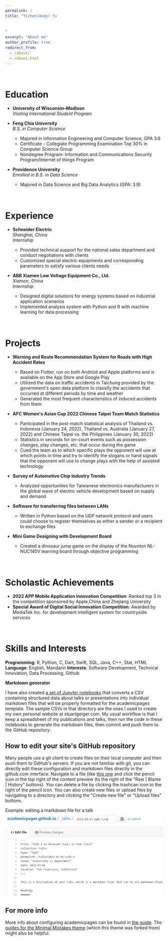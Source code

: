 ```yaml
---
permalink: /
title: "Yichen(Andy) Yu


"
excerpt: "About me"
author_profile: true
redirect_from: 
  - /about/
  - /about.html
---
```



<br>Education
======
* <b>University of Wisconsin–Madison</b>
<br><i>Visiting International Student Program</i>                  

* <b>Feng Chia University</b>                              
<i>B.S. in Computer Science</i>                                 
  * Majored in Information Engineering and Computer Science, GPA 3.6
  * Certificate - Collegiate Programming Examination Top 30% in Computer Science Group
  * Nondegree Program: Information and Communications Security Program/Internet of things Program

* <b>Providence University</b>              
<i>Enrolled in B.S. in Data Science</i>                      
  * Majored in Data Science and Big Data Analytics (GPA: 3.9)

<br>Experience
======
* <b>Schneider Electric</b>                                                
<i>Shanghai, China</i>
<br><i>Internship</i>                                               
  * Provided technical support for the national sales department and conduct negotiations with clients
  * Customized special electric equipments and corresponding parameters to satisfy various clients needs
   
* <b>ABB Xiamen Low Voltage Equipment Co., Ltd.</b>  
<i>Xiamen, China</i>
<br><i>Internship</i>                                               
  * Designed digital solutions for energy systems based on industrial application scenarios
  * Implemented analysis system with Python and R with machine learning for data processing

<br>Projects
======
* <b>Warning and Route Recommendation System for Roads with High Accident Rates</b>
  * Based on Flutter, run on both Android and Apple platforms and is available on the App Store and Google Play
  * Utilized the data on traffic accidents in Taichung provided by the government's open data platform to classify the accidents that occurred at different periods by time and weather
  * Generated the most frequent characteristics of induced accidents from them
  
* <b>AFC Women's Asian Cup 2022 Chinese Taipei Team Match Statistics</b>
  * Participated in the post-match statistical analysis of Thailand vs. Indonesia (January 24, 2022), Thailand vs. Australia (January 27, 2022) and Chinese Taipei vs. the Philippines (January 30, 2022)
  * Statistics in seconds for on-court events such as possession changes, play changes, etc. that occur during the game
  * Cued the team as to which specific plays the opponent will use at which points in time and try to identify the slogans or hand signals that the opponent will use to change plays with the help of assisted technology

* <b>Survey of Automotive Chip Industry Trends</b>
  * Analyzed opportunities for Taiwanese electronics manufacturers in the global wave of electric vehicle development based on supply and demand

* <b>Software for transferring files between LANs</b>
  * Written in Python based on the UDP network protocol and users could choose to register themselves as either a sender or a recipient to exchange files

* <b>Mini Game Designing with Development Board</b>
  * Created a dinosaur jump game on the display of the Nuvoton NL-NUC140V learning board through objective programming

<br>Scholastic Achievements
======
* <b>2022 APP Mobile Application Innovation Competition</b>: Ranked top 3 in the competition sponsored by Apple,China and Zhejiang University
* <b>Special Award of Digital Social Innovation Competition</b>: Awarded by MediaTek Inc. for development intelligent system for countryside services

<br>Skills and Interests
======
<b>Programming</b>: R, Python, C, Dart, Swift, SQL, Java, C++, Stat, HTML
<b>Language</b>: English, Mandarin
<b>Interests</b>: Software Development, Technical Innovation, Data Processing, Github

**Markdown generator**

I have also created [a set of Jupyter notebooks](https://github.com/academicpages/academicpages.github.io/tree/master/markdown_generator
) that converts a CSV containing structured data about talks or presentations into individual markdown files that will be properly formatted for the academicpages template. The sample CSVs in that directory are the ones I used to create my own personal website at stuartgeiger.com. My usual workflow is that I keep a spreadsheet of my publications and talks, then run the code in these notebooks to generate the markdown files, then commit and push them to the GitHub repository.

How to edit your site's GitHub repository
------
Many people use a git client to create files on their local computer and then push them to GitHub's servers. If you are not familiar with git, you can directly edit these configuration and markdown files directly in the github.com interface. Navigate to a file (like [this one](https://github.com/academicpages/academicpages.github.io/blob/master/_talks/2012-03-01-talk-1.md) and click the pencil icon in the top right of the content preview (to the right of the "Raw | Blame | History" buttons). You can delete a file by clicking the trashcan icon to the right of the pencil icon. You can also create new files or upload files by navigating to a directory and clicking the "Create new file" or "Upload files" buttons. 

Example: editing a markdown file for a talk
![Editing a markdown file for a talk](/images/editing-talk.png)

For more info
------
More info about configuring academicpages can be found in [the guide](https://academicpages.github.io/markdown/). The [guides for the Minimal Mistakes theme](https://mmistakes.github.io/minimal-mistakes/docs/configuration/) (which this theme was forked from) might also be helpful.
